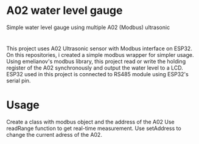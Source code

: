 # A02 water level gauge
Simple water level gauge using  multiple A02 (Modbus) ultrasonic
#
This project uses A02 Ultrasonic sensor with Modbus interface on ESP32. On this repositories, i created a simple modbus wrapper for simpler usage.
Using emelianov's modbus library, this project read or write the holding register of the A02 synchronously and output the water level to a LCD.
ESP32 used in this project is connected to RS485 module using ESP32's serial pin.
# Usage
Create a class with modbus object and the address of the A02
Use readRange function to get real-time measurement.
Use setAddress to change the current adress of the A02.
